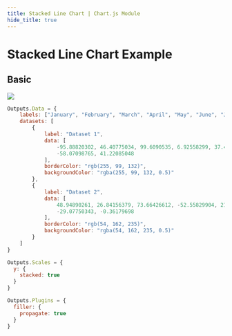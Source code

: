 ```yaml
---
title: Stacked Line Chart | Chart.js Module
hide_title: true
---
```


# Stacked Line Chart Example

## Basic

<div className="ndl-image-with-background l">

![](/library/modules/chartjs/charts/stacked-line-chart.png)

</div>

```js
Outputs.Data = {
    labels: ["January", "February", "March", "April", "May", "June", "July"],
    datasets: [
        {
            label: "Dataset 1",
            data: [
                -95.88820302, 46.40775034, 99.6090535, 6.92558299, 37.49314129,
                -58.07098765, 41.22085048
            ],
            borderColor: "rgb(255, 99, 132)",
            backgroundColor: "rgba(255, 99, 132, 0.5)"
        },
        {
            label: "Dataset 2",
            data: [
                48.94890261, 26.84156379, 73.66426612, -52.55829904, 21.01337449,
                -29.07750343, -0.36179698
            ],
            borderColor: "rgb(54, 162, 235)",
            backgroundColor: "rgba(54, 162, 235, 0.5)"
        }
    ]
}
```

```js
Outputs.Scales = {
  y: {
    stacked: true
  }
}
```

```js
Outputs.Plugins = {
  filler: {
    propagate: true
  }
}
```
